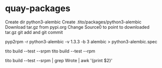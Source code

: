 # quay-packages


Create dir python3-alembic
Create .tito/packages/python3-alembic
Download tar.gz from pypi.org
Change Source0 to point to downloaded tar.gz
git add and git commit

pyp2rpm -r python3-alembic -v 1.3.3 -b 3 alembic > python3-alembic.spec

tito build --test --srpm
tito build --test --rpm


tito build --test --srpm | grep Wrote | awk '{print $2}'